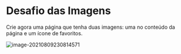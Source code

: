 # Desafio das Imagens

Crie agora uma página que tenha duas imagens: uma no conteúdo da página e
um ícone de favoritos.

![image-20210809230814571](C:\Users\Karin\AppData\Roaming\Typora\typora-user-images\image-20210809230814571.png)

